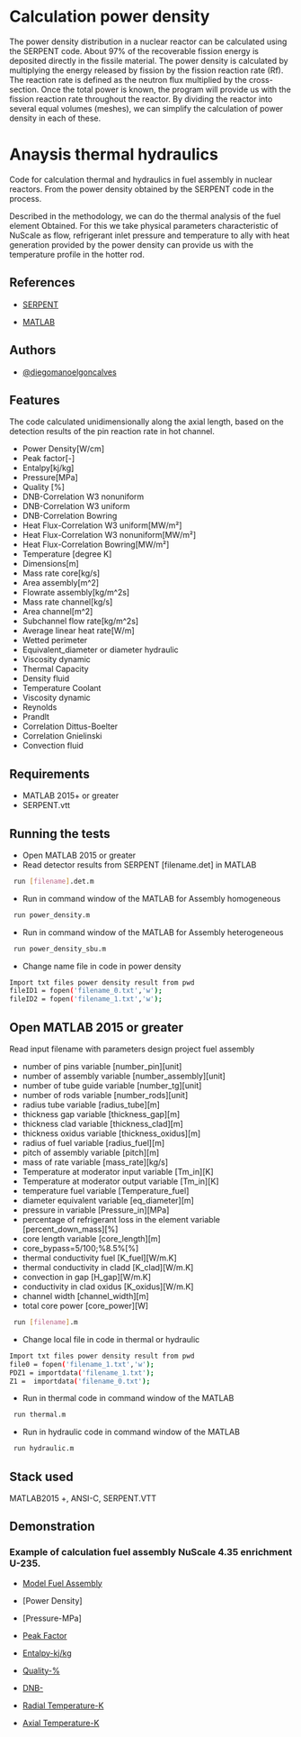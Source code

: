 # Calculation power density

The power density distribution in a nuclear reactor can be calculated using the SERPENT code. About 97% of the recoverable fission energy is deposited directly in the fissile material. The power density is calculated by multiplying the energy released by fission by the fission reaction rate (Rf). The reaction rate is defined as the neutron flux multiplied by the cross-section. Once the total power is known, the program will provide us with the fission reaction rate throughout the reactor. By dividing the reactor into several equal volumes (meshes), we can simplify the calculation of power density in each of these.

# Anaysis thermal hydraulics

Code for calculation thermal and hydraulics in fuel assembly in nuclear reactors. From the power density obtained by the SERPENT code in the process.

Described in the methodology, we can do the thermal analysis of the fuel element
Obtained. For this we take physical parameters characteristic of NuScale as flow, refrigerant inlet pressure and temperature to ally with heat generation
provided by the power density can provide us with the temperature profile in the hotter rod.

## References

 - [SERPENT](http://serpent.vtt.fi/mediawiki/index.php/Input_syntax_manual#mat_.28material_definition.29)

 - [MATLAB](https://www.mathworks.com/products/matlab.html)

## Authors

- [@diegomanoelgoncalves](https://www.github.com/diegomanoelgoncalves)

## Features

The code calculated unidimensionally along the axial length, based on the detection results of the pin reaction rate in hot channel.

- Power Density[W/cm]
- Peak factor[-]
- Entalpy[kj/kg]
- Pressure[MPa]
- Quality [%]
- DNB-Correlation W3 nonuniform
- DNB-Correlation W3 uniform
- DNB-Correlation Bowring
- Heat Flux-Correlation W3 uniform[MW/m²]
- Heat Flux-Correlation W3 nonuniform[MW/m²]
- Heat Flux-Correlation Bowring[MW/m²]
- Temperature [degree K]
- Dimensions[m]
- Mass rate core[kg/s]
- Area assembly[m^2]
- Flowrate assembly[kg/m^2s]
- Mass rate channel[kg/s]
- Area channel[m^2]
- Subchannel flow rate[kg/m^2s]
- Average linear heat rate[W/m]
- Wetted perimeter
- Equivalent_diameter or diameter hydraulic
- Viscosity dynamic
- Thermal Capacity
- Density fluid
- Temperature Coolant
- Viscosity dynamic
- Reynolds
- Prandlt
- Correlation Dittus-Boelter 
- Correlation Gnielinski 
- Convection fluid

## Requirements

- MATLAB 2015+ or greater 
- SERPENT.vtt
    
## Running the tests
- Open MATLAB 2015 or greater
- Read detector results from SERPENT [filename.det] in MATLAB
```bash
 run [filename].det.m
```
- Run in command window of the MATLAB for Assembly homogeneous
```bash
 run power_density.m
```
- Run in command window of the MATLAB for Assembly heterogeneous
```bash
 run power_density_sbu.m
```
- Change name file in code in power density
```bash
Import txt files power density result from pwd 
fileID1 = fopen('filename_0.txt','w');
fileID2 = fopen('filename_1.txt','w');
```
## Open MATLAB 2015 or greater
 Read input filename with parameters design project fuel assembly
- number of pins variable [number_pin][unit]
- number of assembly variable [number_assembly][unit]
- number of tube guide variable [number_tg][unit]
- number of rods variable [number_rods][unit]
- radius tube variable [radius_tube][m]
- thickness gap variable [thickness_gap][m]
- thickness clad variable [thickness_clad][m]
- thickness oxidus variable [thickness_oxidus][m]
- radius of fuel variable [radius_fuel][m]
- pitch of assembly variable [pitch][m]
- mass of rate variable [mass_rate][kg/s]
- Temperature at moderator input variable [Tm_in][K]
- Temperature at moderator output variable [Tm_in][K]
- temperature fuel variable [Temperature_fuel]
- diameter equivalent variable [eq_diameter][m]
- pressure in variable [Pressure_in][MPa]
- percentage of refrigerant loss in the element variable [percent_down_mass][%]
- core length variable [core_length][m]
- core_bypass=5/100;%8.5%[%]
- thermal conductivity fuel [K_fuel][W/m.K]
- thermal conductivity in cladd [K_clad][W/m.K]
- convection in gap [H_gap][W/m.K]
- conductivity in clad oxidus [K_oxidus][W/m.K]
- channel width [channel_width][m]
- total core power [core_power][W]
```bash
 run [filename].m
```
- Change local file in code in thermal or hydraulic
```bash
Import txt files power density result from pwd 
file0 = fopen('filename_1.txt','w');
PDZ1 = importdata('filename_1.txt');
Z1 =  importdata('filename_0.txt');
```
- Run in thermal code in command window of the MATLAB 
```bash
 run thermal.m
```
- Run in hydraulic code in command window of the MATLAB
```bash
 run hydraulic.m
```
## Stack used

MATLAB2015 +, ANSI-C, SERPENT.VTT

## Demonstration
### Example of calculation fuel assembly NuScale 4.35 enrichment U-235.
- [Model Fuel Assembly](https://github.com/diegomanoelgoncalves/analisys_thermal_hydraulic/blob/main/Example_model.png)

- [Power Density]

- [Pressure-MPa]

- [Peak Factor](https://github.com/diegomanoelgoncalves/analisys_thermal_hydraulic/blob/thermal-hydraulic/peak_factor.png)

- [Entalpy-kj/kg](https://github.com/diegomanoelgoncalves/analisys_thermal_hydraulic/blob/thermal-hydraulic/entalpy.png)

- [Quality-%](https://github.com/diegomanoelgoncalves/analisys_thermal_hydraulic/blob/thermal-hydraulic/quality.png)

- [DNB-](https://github.com/diegomanoelgoncalves/analisys_thermal_hydraulic/blob/thermal-hydraulic/dnb.png)

- [Radial Temperature-K](https://github.com/diegomanoelgoncalves/analisys_thermal_hydraulic/blob/thermal-hydraulic/radial_temperature.png)

- [Axial Temperature-K](https://github.com/diegomanoelgoncalves/analisys_thermal_hydraulic/blob/thermal-hydraulic/axial_temperature.png)
